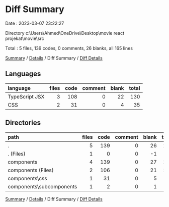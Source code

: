 # Diff Summary

Date : 2023-03-07 23:22:27

Directory c:\\Users\\Ahmed\\OneDrive\\Desktop\\movie react projekat\\movie\\src

Total : 5 files,  139 codes, 0 comments, 26 blanks, all 165 lines

[Summary](results.md) / [Details](details.md) / Diff Summary / [Diff Details](diff-details.md)

## Languages
| language | files | code | comment | blank | total |
| :--- | ---: | ---: | ---: | ---: | ---: |
| TypeScript JSX | 3 | 108 | 0 | 22 | 130 |
| CSS | 2 | 31 | 0 | 4 | 35 |

## Directories
| path | files | code | comment | blank | total |
| :--- | ---: | ---: | ---: | ---: | ---: |
| . | 5 | 139 | 0 | 26 | 165 |
| . (Files) | 1 | 0 | 0 | -1 | -1 |
| components | 4 | 139 | 0 | 27 | 166 |
| components (Files) | 2 | 106 | 0 | 21 | 127 |
| components\\css | 1 | 31 | 0 | 5 | 36 |
| components\\subcomponents | 1 | 2 | 0 | 1 | 3 |

[Summary](results.md) / [Details](details.md) / Diff Summary / [Diff Details](diff-details.md)
